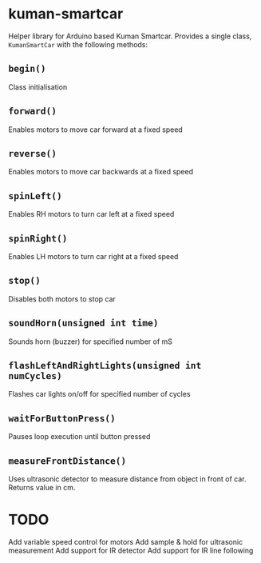 # kuman-smartcar
Helper library for Arduino based Kuman Smartcar.  Provides a single class, `KumanSmartCar` with the following methods:

## `begin()`
Class initialisation

##  `forward()`
Enables motors to move car forward at a fixed speed 

##  `reverse()`
Enables motors to move car backwards at a fixed speed 

##  `spinLeft()`
Enables RH motors to turn car left at a fixed speed

##  `spinRight()`
Enables LH motors to turn car right at a fixed speed

## `stop()`
Disables both motors to stop car

## `soundHorn(unsigned int time)`
Sounds horn (buzzer) for specified number of mS

## `flashLeftAndRightLights(unsigned int numCycles)`
Flashes car lights on/off for specified number of cycles

## `waitForButtonPress()`
Pauses loop execution until button pressed

## `measureFrontDistance()`
Uses ultrasonic detector to measure distance from object in front of car.
Returns value in cm.

# TODO
Add variable speed control for motors
Add sample & hold for ultrasonic measurement
Add support for IR detector
Add support for IR line following
